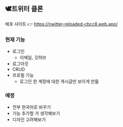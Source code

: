 ## 🕊️트위터 클론

배포 사이트 👉 https://nwitter-reloaded-cbcc8.web.app/

### 현재 기능
- 로그인
   - 이메일, 깃허브
- 로그아웃
- CRUD
- 프로필 기능
   - 로그인 한 계정에 대한 게시글만 보이게 만듦



### 예정
- 전부 한국어로 바꾸기
- 기능 추가할 거 생각해보기
- 디자인 고려해보기
